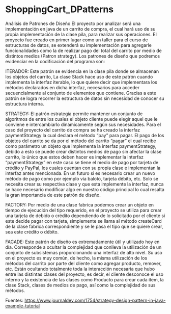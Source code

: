 # ShoppingCart_DPatterns

Análisis de Patrones de Diseño
El proyecto por analizar será una implementación en java de un carrito de compra, el cual hará uso de su propia implementación de la clase pila, para realizar sus operaciones. El proyecto fue creado en primer lugar como un taller para el curso de estructuras de datos, se extenderá su implementación para agregarle funcionalidades como la de realizar pago del total del carrito por medio de distintos medios (Patron strategy). Los patrones de diseño que podremos evidenciar en la codificación del programa son: 

ITERADOR: Este patrón se evidencia en la clase pila donde se almacenan los objetos del carrito, La clase Stack hace uso de este patrón cuando implementa la interfaz iterable, lo que quiere decir que implementara los métodos declarados en dicha interfaz, necesarios para acceder secuencialmente al conjunto de elementos que contiene. Gracias a este patrón se logra recorrer la estructura de datos sin necesidad de conocer su estructura interna.

STRATEGY: El patrón estrategia permite mantener un conjunto de algoritmos de entre los cuales el objeto cliente puede elegir aquel que le conviene e intercambiarlo dinámicamente según sus necesidades. Para el caso del proyecto del carrito de compra se ha creado la interfaz paymentStrategy la cual declara el método “pay” para pagar. El pago de los objetos del carrito se da por el método del carrito “pagar” el cual recibe como parámetro un objeto que implementa la interfaz paymentStrategy, debido a esto se puede crear distintos medios de pago sin afectar la clase carrito, lo único que estos deben hacer es implementar la interfaz “paymentStrategy” en este caso se tiene el medio de pago por tarjeta de crédito y PayPal, los cuales cuentan con su propia clase e implementan la interfaz antes mencionada. En un futuro si es necesario crear un nuevo método de pago como por ejemplo vía baloto, tarjeta débito, etc. Solo se necesita crear su respectiva clase y que esta implemente la interfaz, nunca se hace necesario modificar algo en nuestro código principal lo cual resalta la gran importancia de este patrón de diseño.

FACTORY: Por medio de una clase fabrica podemos crear un objeto en tiempo de ejecución del tipo requerido, en el proyecto se utiliza para crear una tarjeta de debido o crédito dependiendo de lo solicitado por el cliente si este decide pagar con tarjeta, simplemente se llama al método createCard de la clase fabrica correspondiente y se le pasa el tipo que se quiere crear, sea este crédito o débito.

FACADE: Este patrón de diseño es extremadamente útil y utilizado hoy en día. Corresponde a ocultar la complejidad que conlleva la utilización de un conjunto de subsistemas proporcionando una interfaz de alto nivel. Su uso en el proyecto es muy común, de hecho, la misma utilización de los métodos del carrito por parte del cliente como agregar producto, remover, etc. Están ocultando totalmente toda la interacción necesaria que hubo entre las distintas clases del proyecto, es decir, el cliente desconoce el uso interno y la existencia de las clases como Producto para crear cada ítem, la clase Stack, clases de medios de pago, así como la complejidad de sus métodos.

Fuentes: https://www.journaldev.com/1754/strategy-design-pattern-in-java-example-tutorial
